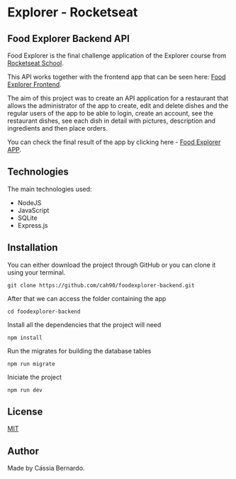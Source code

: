 # Explorer - Rocketseat

## Food Explorer Backend API

Food Explorer is the final challenge application of the Explorer course from [Rocketseat School](https://www.rocketseat.com.br/).

This API works together with the frontend app that can be seen here: [Food Explorer Frontend](https://github.com/cah90/foodexplorer-frontend).

The aim of this project was to create an API application for a restaurant that allows the administrator of the app to create, edit and delete dishes and the regular users of the app to be able to login, create an account, see the restaurant dishes, see each dish in detail with pictures, description and ingredients and then place orders.

You can check the final result of the app by clicking here - [Food Explorer APP](https://rocketseat-foodexplorer.netlify.app/).

## Technologies

The main technologies used:

- NodeJS
- JavaScript
- SQLite
- Express.js

## Installation

You can either download the project through GitHub or you can clone it using your terminal.

```
git clone https://github.com/cah90/foodexplorer-backend.git
```

After that we can access the folder containing the app

```
cd foodexplorer-backend
```

Install all the dependencies that the project will need

```
npm install
```

Run the migrates for building the database tables

```
npm run migrate
```

Iniciate the project

```
npm run dev
```

## License

[MIT](https://choosealicense.com/licenses/mit/)

## Author

Made by Cássia Bernardo.
